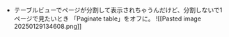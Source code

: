 
- テーブルビューでページが分割して表示されちゃうんだけど、分割しないで1ページで見たいとき
「Paginate table」をオフに。
![[Pasted image 20250129134608.png]]
